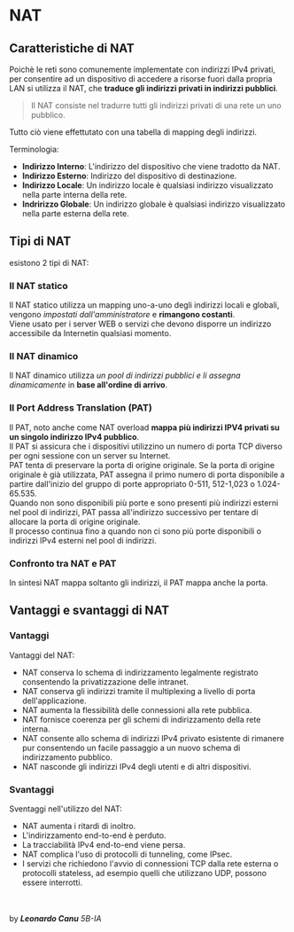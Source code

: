 # NAT
## Caratteristiche di NAT

Poichè le reti sono comunemente implementate con indirizzi IPv4 privati, per consentire ad un dispositivo di accedere a risorse fuori dalla propria LAN si utilizza il NAT, che **traduce gli indirizzi privati in indirizzi pubblici**.<br>

> Il NAT consiste nel tradurre tutti gli indirizzi privati di una rete un uno pubblico.

Tutto ciò viene effettutato con una tabella di mapping degli indirizzi.<br>

Terminologia:
- **Indirizzo Interno**: L'indirizzo del dispositivo che viene tradotto da NAT.
- **Indirizzo Esterno**: Indirizzo del dispositivo di destinazione.
- **Indirizzo Locale**: Un indirizzo locale è qualsiasi indirizzo visualizzato nella parte interna della rete.
- **Indririzzo Globale**: Un indirizzo globale è qualsiasi indirizzo visualizzato nella parte esterna della rete.

## Tipi di NAT
esistono 2 tipi di NAT:

### Il NAT statico
Il NAT statico utilizza un mapping uno-a-uno degli indirizzi locali e globali, vengono *impostati dall'amministratore* e **rimangono costanti**. <br>
Viene usato per i server WEB o servizi che devono disporre un indirizzo accessibile da Internetin qualsiasi momento. <br> 

### Il NAT dinamico
Il NAT dinamico utilizza *un pool di indirizzi pubblici e li assegna dinamicamente* in **base all'ordine di arrivo**. <br>

### Il Port Address Translation (PAT)
Il PAT, noto anche come NAT overload **mappa più indirizzi IPV4 privati su un singolo indirizzo IPv4 pubblico**. <br>
Il PAT si assicura che i dispositivi utilizzino un numero di porta TCP diverso per ogni sessione con un server su Internet. <br>
PAT tenta di preservare la porta di origine originale. Se la porta di origine originale è già utilizzata, PAT assegna il primo numero di porta disponibile a partire dall'inizio del gruppo di porte appropriato 0-511, 512-1,023 o 1.024-65.535. <br>
Quando non sono disponibili più porte e sono presenti più indirizzi esterni nel pool di indirizzi, PAT passa all'indirizzo successivo per tentare di allocare la porta di origine originale. <br>
Il processo continua fino a quando non ci sono più porte disponibili o indirizzi IPv4 esterni nel pool di indirizzi.

### Confronto tra NAT e PAT
In sintesi NAT mappa soltanto gli indirizzi, il PAT mappa anche la porta.

## Vantaggi e svantaggi di NAT
### Vantaggi
Vantaggi del NAT:
- NAT conserva lo schema di indirizzamento legalmente registrato consentendo la privatizzazione delle intranet.
- NAT conserva gli indirizzi tramite il multiplexing a livello di porta dell'applicazione.
- NAT aumenta la flessibilità delle connessioni alla rete pubblica.
- NAT fornisce coerenza per gli schemi di indirizzamento della rete interna.
- NAT consente allo schema di indirizzi IPv4 privato esistente di rimanere pur consentendo un facile passaggio a un nuovo schema di indirizzamento pubblico.
- NAT nasconde gli indirizzi IPv4 degli utenti e di altri dispositivi.

### Svantaggi
Sventaggi nell'utilizzo del NAT:
- NAT aumenta i ritardi di inoltro.
- L'indirizzamento end-to-end è perduto.
- La tracciabilità IPv4 end-to-end viene persa.
- NAT complica l'uso di protocolli di tunneling, come IPsec.
- I servizi che richiedono l'avvio di connessioni TCP dalla rete esterna o protocolli stateless, ad esempio quelli che utilizzano UDP, possono essere interrotti.

<br><br>
by ***Leonardo Canu*** *5B-IA*